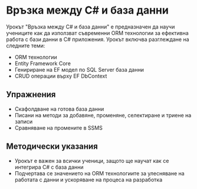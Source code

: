 # Връзка между C# и база данни

Урокът "Връзка между C# и база данни" е предназначен да научи учениците как да използват съвременни ORM технологии за ефективна работа с бази данни в C# приложения. Урокът включва разглеждане на следните теми:
  - ORM технологии
  - Entity Framework Core
  - Генириране на EF модел по SQL Server база данни
  - CRUD операции върху EF DbContext

## Упражнения
  - Скафолдване на готова база данни
  - Писани на методи за добавяне, променяне, селектиране и триене на записи
  - Сравняване на промените в SSMS

## Методически указания
  - Урокът е важен за всички ученици, защото ще научат как се интегрира C# с база данни
  - Подчертава се значението на ORM технологиите за улесняване на работата с данни и ускоряване на процеса на разработка
